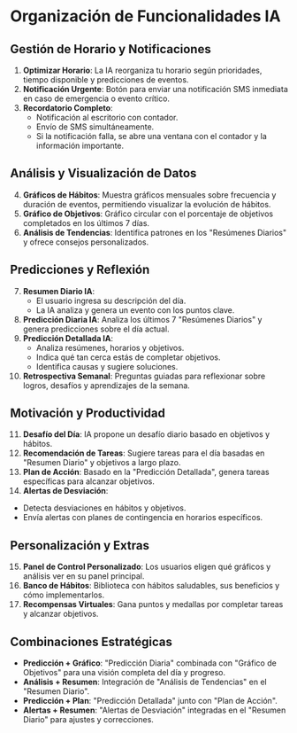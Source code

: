 # Organización de Funcionalidades IA

## Gestión de Horario y Notificaciones
1. **Optimizar Horario**: La IA reorganiza tu horario según prioridades, tiempo disponible y predicciones de eventos.
2. **Notificación Urgente**: Botón para enviar una notificación SMS inmediata en caso de emergencia o evento crítico.
3. **Recordatorio Completo**:
   - Notificación al escritorio con contador.
   - Envío de SMS simultáneamente.
   - Si la notificación falla, se abre una ventana con el contador y la información importante.

## Análisis y Visualización de Datos
4. **Gráficos de Hábitos**: Muestra gráficos mensuales sobre frecuencia y duración de eventos, permitiendo visualizar la evolución de hábitos.
5. **Gráfico de Objetivos**: Gráfico circular con el porcentaje de objetivos completados en los últimos 7 días.
6. **Análisis de Tendencias**: Identifica patrones en los "Resúmenes Diarios" y ofrece consejos personalizados.

## Predicciones y Reflexión
7. **Resumen Diario IA**:
   - El usuario ingresa su descripción del día.
   - La IA analiza y genera un evento con los puntos clave.
8. **Predicción Diaria IA**: Analiza los últimos 7 "Resúmenes Diarios" y genera predicciones sobre el día actual.
9. **Predicción Detallada IA**:
   - Analiza resúmenes, horarios y objetivos.
   - Indica qué tan cerca estás de completar objetivos.
   - Identifica causas y sugiere soluciones.
10. **Retrospectiva Semanal**: Preguntas guiadas para reflexionar sobre logros, desafíos y aprendizajes de la semana.

## Motivación y Productividad
11. **Desafío del Día**: IA propone un desafío diario basado en objetivos y hábitos.
12. **Recomendación de Tareas**: Sugiere tareas para el día basadas en "Resumen Diario" y objetivos a largo plazo.
13. **Plan de Acción**: Basado en la "Predicción Detallada", genera tareas específicas para alcanzar objetivos.
14. **Alertas de Desviación**:
   - Detecta desviaciones en hábitos y objetivos.
   - Envía alertas con planes de contingencia en horarios específicos.

## Personalización y Extras
15. **Panel de Control Personalizado**: Los usuarios eligen qué gráficos y análisis ver en su panel principal.
16. **Banco de Hábitos**: Biblioteca con hábitos saludables, sus beneficios y cómo implementarlos.
17. **Recompensas Virtuales**: Gana puntos y medallas por completar tareas y alcanzar objetivos.

## Combinaciones Estratégicas
- **Predicción + Gráfico**: "Predicción Diaria" combinada con "Gráfico de Objetivos" para una visión completa del día y progreso.
- **Análisis + Resumen**: Integración de "Análisis de Tendencias" en el "Resumen Diario".
- **Predicción + Plan**: "Predicción Detallada" junto con "Plan de Acción".
- **Alertas + Resumen**: "Alertas de Desviación" integradas en el "Resumen Diario" para ajustes y correcciones.